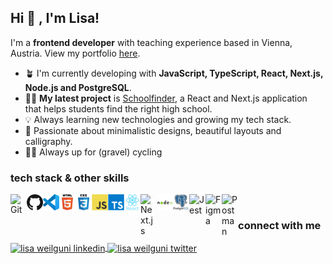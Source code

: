 ## Hi 👋 , I'm Lisa!
I'm a **frontend developer** with teaching experience based in Vienna, Austria. View my portfolio [here](https://lisaweilguni.netlify.app/).

- 🪴 I'm currently developing with **JavaScript, TypeScript, React, Next.js, Node.js and PostgreSQL**.
- 👩‍💻 **My latest project** is [Schoolfinder](https://github.com/lisaweilguni/schoolfinder), a React and Next.js application that helps students find the right high school.
- 💡 Always learning new technologies and growing my tech stack.
- 🎨 Passionate about minimalistic designs, beautiful layouts and calligraphy.
- 🚴‍♀️ Always up for (gravel) cycling 

### tech stack & other skills

<img align="left" alt="Git" width="26px" src="https://www.vectorlogo.zone/logos/git-scm/git-scm-icon.svg" />
<img align="left" alt="GitHub" width="26px" src="https://raw.githubusercontent.com/github/explore/78df643247d429f6cc873026c0622819ad797942/topics/github/github.png" />
<img align="left" alt="Visual Studio Code" width="26px" src="https://raw.githubusercontent.com/github/explore/80688e429a7d4ef2fca1e82350fe8e3517d3494d/topics/visual-studio-code/visual-studio-code.png" />
<img align="left" alt="HTML5" width="26px" src="https://raw.githubusercontent.com/devicons/devicon/master/icons/html5/html5-original-wordmark.svg" />
<img align="left" alt="CSS3" width="26px" src="https://raw.githubusercontent.com/devicons/devicon/master/icons/css3/css3-original-wordmark.svg" />
<img align="left" alt="JavaScript" width="26px" src="https://raw.githubusercontent.com/devicons/devicon/master/icons/javascript/javascript-original.svg" />
<img align="left" alt="TypeScript" width="26px" src="https://raw.githubusercontent.com/devicons/devicon/master/icons/typescript/typescript-original.svg" />
<img align="left" alt="React" width="26px" src="https://raw.githubusercontent.com/devicons/devicon/master/icons/react/react-original-wordmark.svg" />
<img align="left" alt="Next.js" width="26px" src="https://cdn.worldvectorlogo.com/logos/nextjs-2.svg" />
<img align="left" alt="Node.js" width="26px" src="https://raw.githubusercontent.com/devicons/devicon/master/icons/nodejs/nodejs-original-wordmark.svg" />
<img align="left" alt="PostgreSQL" width="26px" src="https://raw.githubusercontent.com/devicons/devicon/master/icons/postgresql/postgresql-original-wordmark.svg" />
<img align="left" alt="Jest" width="26px" src="https://www.vectorlogo.zone/logos/jestjsio/jestjsio-icon.svg" />
<img align="left" alt="Figma" width="26px" src="https://www.vectorlogo.zone/logos/figma/figma-icon.svg" />
<img align="left" alt="Postman" width="26px" src="https://www.vectorlogo.zone/logos/getpostman/getpostman-icon.svg" />
<br/>

### connect with me
  <a href="https://www.linkedin.com/in/lisa-weilguni/" target="blank">
    <img align="center" src="https://cdn.jsdelivr.net/npm/simple-icons@3.0.1/icons/linkedin.svg" alt="lisa weilguni linkedin" height="28px" width="28px" />
  </a>
    <a href="https://twitter.com/lisaweilguni" target="blank">
    <img align="center" src="https://cdn.jsdelivr.net/npm/simple-icons@3.0.1/icons/twitter.svg" alt="lisa weilguni twitter" height="28px" width="28px" />
  </a>
